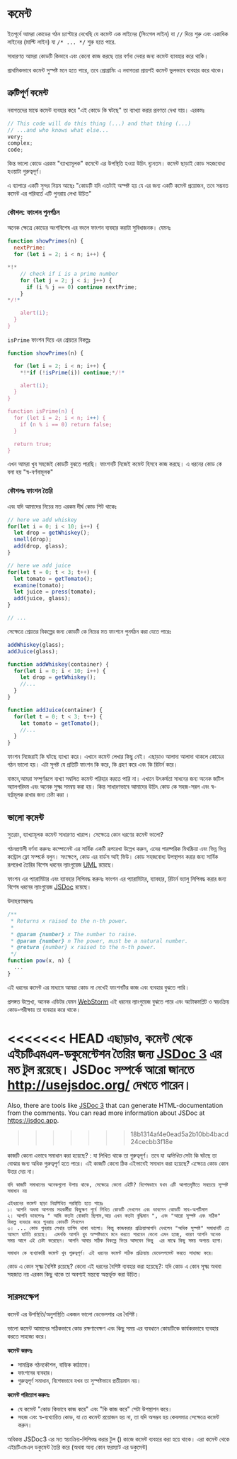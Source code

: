 # কমেন্ট

ইতপূর্বে আমরা কোডের গঠন চ্যাপ্টারে দেখেছি যে কমেন্ট এক লাইনের (সিংগেল লাইন) যা `//` দিয়ে শুরু এবং একাধিক লাইনের (মাল্টি লাইন) যা `/* ... */` শুরু হতে পারে.

সাধারণত আমরা কোডটি কিভাবে এবং কেনো কাজ করছে তার বর্ণনা দেবার জন্য কমেন্ট ব্যাবহার করে থাকি।

প্রাথমিকভাবে কমেন্ট সুস্পষ্ট মনে হতে পারে, তবে প্রোগ্রামিং এ নবাগতরা প্রায়শই কমেন্ট ভুলভাবে ব্যবহার করে থাকে।

## ত্রুটিপূর্ণ কমেন্ট

নবাগতদের মাঝে কমেন্ট ব্যবহার করে "এই কোডে কি ঘটছে" তা ব্যাখ্যা করার প্রবণতা দেখা যায়। এরকমঃ

```js
// This code will do this thing (...) and that thing (...)
// ...and who knows what else...
very;
complex;
code;
```

কিন্ত ভালো কোডে এরকম "ব্যাখ্যামূলক" কমেন্টে এর উপস্থিতি হওয়া উচিৎ ন্যূনতম। কমেন্ট ছাড়াই কোড সহজবোধ্য হওয়াটা গুরুত্বপূর্ণ। 

এ ব্যাপারে একটি সুন্দর নিয়ম আছেঃ "কোডটি যদি এতটাই অস্পষ্ট হয় যে এর জন্য একটি কমেন্ট প্রয়োজন, তবে সম্ভবত কমেন্ট এর পরিবর্তে এটি পুনরায় লেখা উচিত" 

### কৌশল: ফাংশন পুনর্গঠন

অনেক ক্ষেত্রে কোডের অংশবিশেষ এর বদলে ফাংশন ব্যবহার করাটা সুবিধাজনক। যেমনঃ

```js
function showPrimes(n) {
  nextPrime:
  for (let i = 2; i < n; i++) {

*!*
    // check if i is a prime number
    for (let j = 2; j < i; j++) {
      if (i % j == 0) continue nextPrime;
    }
*/!*

    alert(i);
  }
}
```

 `isPrime` ফাংশন দিয়ে এর শ্রেয়তর বিকল্পঃ 

```js
function showPrimes(n) {

  for (let i = 2; i < n; i++) {
    *!*if (!isPrime(i)) continue;*/!*

    alert(i);  
  }
}

function isPrime(n) {
  for (let i = 2; i < n; i++) {
    if (n % i == 0) return false;
  }

  return true;
}
```

এখন আমরা খুব সহজেই কোডটি বুঝতে পারছি। ফাংশনটি নিজেই কমেন্ট হিসবে কাজ করছে। এ ধরনের কোড কে বলা হয় "স্ব-বর্ণনামূলক"

### কৌশলঃ ফাংশন তৈরি

এবং যদি আমাদের নিচের মত এরকম দীর্ঘ কোড শিট থাকেঃ

```js
// here we add whiskey
for(let i = 0; i < 10; i++) {
  let drop = getWhiskey();
  smell(drop);
  add(drop, glass);
}

// here we add juice
for(let t = 0; t < 3; t++) {
  let tomato = getTomato();
  examine(tomato);
  let juice = press(tomato);
  add(juice, glass);
}

// ...
```

সেক্ষেত্রে শ্রেয়তর বিকল্পের জন্য কোডটি কে নিচের মত ফাংশনে পুনর্ঘঠন করা যেতে পারেঃ

```js
addWhiskey(glass);
addJuice(glass);

function addWhiskey(container) {
  for(let i = 0; i < 10; i++) {
    let drop = getWhiskey();
    //...
  }
}

function addJuice(container) {
  for(let t = 0; t < 3; t++) {
    let tomato = getTomato();
    //...
  }
}
```

ফাংশন নিজেরাই কি ঘটছে ব্যাখ্যা করে। এখানে কমেন্ট লেখার কিছু নেই। এছাড়াও আলাদা আলাদা থাকলে কোডের গঠন ভালো হয়। এটা সুপষ্ট যে প্রতিটি ফাংশন কি করে, কি গ্রহণ করে এবং কি রিটার্ন করে। 

বাস্তবে,আমরা সম্পুর্ণরূপে ব্যখ্যা সম্বলিত কমেন্ট পরিহার করতে পারি না। এখানে উৎকর্ষতা সাধনের জন্য অনেক জটিল অ্যালগরিদম এবং অনেক সুক্ষ্ম সমন্বয় করা হয়। কিন্ত সাধারণভাবে আমাদের উচিৎ কোড কে সহজ-সরল এবং স্ব-বর্ণ্নামূলক রাখার জন্য চেষ্টা করা ।  

## ভালো কমেন্ট 

সুতরাং, ব্যাখ্যামূলক কমেন্ট সাধারণত খারাপ। সেক্ষেত্রে কোন ধরণের কমেন্ট ভালো?

গঠনপ্রণালী বর্ণনা করুনঃ কম্পোনেন্ট এর সার্বিক একটি রূপরেখা উল্লেখ করুন, এদের পারষ্পরিক মিথষ্ক্রিয়া এবং ভিন্ন ভিন্ন কন্ট্রোল ফ্লো সম্পর্কে বলুন। সংক্ষেপে, কোড এর বার্ডস আই ভিউ। কোড সহজবোধ্য উপস্থাপন করার জন্য সার্বিক রূপরেখা তৈরির বিশেষ ধরনের ল্যাংগুয়েজ [UML](http://wikipedia.org/wiki/Unified_Modeling_Language) রয়েছে। 

ফাংশন এর প্যারামিটার এবং ব্যাবহার লিপিবদ্ধ করুনঃ ফাংশন এর প্যারামিটার, ব্যাবহার, রিটার্ন ভ্যালু লিপিবদ্ধ করার জন্য বিশেষ ধরনের ল্যাংগুয়েজ [JSDoc](http://en.wikipedia.org/wiki/JSDoc) রয়েছে।

উদাহরণস্বরূপঃ

```js
/**
 * Returns x raised to the n-th power.
 *
 * @param {number} x The number to raise.
 * @param {number} n The power, must be a natural number.
 * @return {number} x raised to the n-th power.
 */
function pow(x, n) {
  ...
}
```

এই ধরনের কমেন্ট এর মাধ্যমে আমরা কোড না দেখেই ফাংশনটির কাজ এবং ব্যবহার বুঝতে পারি।

প্রসঙ্গত উল্লেখ্য, অনেক এডিটর যেমন [WebStorm](https://www.jetbrains.com/webstorm/) এই ধরনের ল্যাংগুয়েজ বুঝতে পারে এবং অটোকমপ্লিট ও স্বয়ংক্রিয় কোড-পরীক্ষায় তা ব্যবহার করে থাকে। 

<<<<<<< HEAD
এছাড়াও, কমেন্ট থেকে এইচটিএমএল-ডকুমেন্টেশন তৈরির জন্য [JSDoc 3](https://github.com/jsdoc3/jsdoc) এর মত টুল রয়েছে। JSDoc সম্পর্কে আরো জানতে <http://usejsdoc.org/> দেখতে পারেন।  
=======
Also, there are tools like [JSDoc 3](https://github.com/jsdoc/jsdoc) that can generate HTML-documentation from the comments. You can read more information about JSDoc at <https://jsdoc.app>.
>>>>>>> 18b1314af4e0ead5a2b10bb4bacd24cecbb3f18e

কাজটি কেনো এভাবে সমাধান করা হয়েছে? : যা লিখিত থাকে তা গুরুত্বপূর্ণ। তবে যা *অলিখিত* সেটা কি ঘটছে তা বোঝার জন্য অধিক গুরুত্বপূর্ণ হতে পারে। এই কাজটি কেনো ঠিক এইভাবেই সমাধান করা হয়েছে? এক্ষেত্রে কোড কোন উত্তর দেয় না।  

    যদি কাজটি সমাধানের অনেকগুলো উপায় থাকে, সেক্ষেত্রে কেনো এইটি? বিশেষভাবে যখন এটি আপাতদৃষ্টিতে সবচেয়ে সুস্পষ্ট সমাধান নয়  

    এইধরনের কমেন্ট ছাড়া নিম্নলিখিত পরস্থিতি হতে পারেঃ 
    ১। আপনি অথবা আপনার সহকর্মীরা কিছুক্ষণ পূর্বে লিখিত কোডটি দেখলেন এবং ভাবলেন কোডটি সাব-অপটিমাল 
    ২। আপনি ভাবলেনঃ " আমি কতটা বোকাটা ছিলাম,আর এখন কতটা বুদ্ধিমান ", এবং "আরো সুস্পষ্ট এবং সঠিক" বিকল্প ব্যবহার করে পুনরায় কোডটি লিখলেন  
    ৩। ... কোড পুনরায় লেখার তাগিদ থাকা ভালো। কিন্তু কাজকরার প্রক্রিয়াআপনি দেখলেন "অধিক সুস্পষ্ট" সমাধানটি তে আসলে ঘাটতি রয়েছে।  এমনকি আপনি খুব অস্পষ্টভাবে মনে করতে পারবেন কেনো এমন হচ্ছে, কারণ আপনি অনেক সময় আগে এই চেষ্টা করেছেন। আপনি আবার সঠিক বিকল্পে ফিরে আসবেন কিন্তু  এর মাঝে কিছু সময় অপচয় হলো। 

    সমাধান কে ব্যখ্যাকারী কমেন্ট খুব গুরুত্বপূর্ণ। এই ধরনের কমেন্ট সঠিক প্রক্রিয়ায় ডেভেলপমেন্ট করতে সাহাজ্য করে। 

কোড এ কোন সূক্ষ্ম বৈশিষ্ট রয়েছে? কেনো এই ধরনের বৈশিষ্ট ব্যবহার করা হয়েছে?: যদি কোড এ কোন সূক্ষ্ম অথবা সহজাত নয় এরকম কিছু থাকে তা অবশ্যই মন্তব্যে অন্তর্ভূক্ত করা উচিত।

## সারসংক্ষেপ

কমেন্ট এর উপস্থিতি/অনুপস্থিতি একজন ভালো ডেভেলপার এর বৈশিষ্ট। 

ভালো কমেন্ট আমাদের সঠিকভাবে কোড রক্ষণাবেক্ষণ এবং কিছু সময় এর ব্যবধানে কোডটিকে কার্যকরভাবে ব্যবহার করতে সাহাজ্য করে।

**কমেন্ট করুনঃ**

- সামগ্রিক গঠনকৌশল, বাহ্যিক কাঠামো।
- ফাংশনের ব্যবহার।
- গুরুত্বপূর্ণ সমাধান, বিশেষভাবে যখন তা সুস্পষ্টভাবে প্রতীয়মান নয়।

**কমেন্ট পরিত্যাগ করুনঃ**

- যে কমেন্ট "কোড কিভাবে কাজ করে" এবং "কি কাজ করে" সেটা উপস্থাপন করে। 
- সহজ এবং স্ব-ব্যখ্যায়িত কোড, যা তে কমেন্ট প্রয়োজন হয় না, তা যদি অসম্ভব হয় কেবলমাত্র সেক্ষেত্রে কমেন্ট করুন। 

অধিকন্ত JSDoc3 এর মত স্বয়ংক্রিয়-লিপিবদ্ধ করার টুল () কাজে কমেন্ট ব্যবহার করা হয়ে থাকে। এরা কমেন্ট থেকে এইচটিএমএল ডকুমেন্ট তৈরি করে (অথবা অন্য কোন ফরম্যাট এর ডকুমেন্ট)
